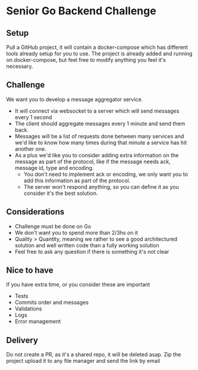 # Senior Go Backend Challenge

## Setup

Pull a GitHub project, it will contain a docker-compose which has different tools already setup for you to use.
The project is already added and running on docker-compose, but feel free to modify anything you feel it's necessary. 

## Challenge

We want you to develop a message aggregator service.

- It will connect via websocket to a server which will send messages every 1 second
- The client should aggregate messages every 1 minute and send them back.
- Messages will be a list of requests done between many services and we'd like to know how many times during that minute a service has hit another one.
- As a plus we'd like you to consider adding extra information on the message as part of the protocol, like if the message needs ack, message id, type and encoding.
    - You don't need to implement ack or encoding, we only want you to add this information as part of the protocol.
    - The server won't respond anything, so you can define it as you consider it's the best solution.

## Considerations

- Challenge must be done on Go
- We don't want you to spend more than 2/3hs on it
- Quality > Quantity, meaning we rather to see a good architectured solution and well written code than a fully working solution
- Feel free to ask any question if there is something it's not clear

## Nice to have

If you have extra time, or you consider these are important

- Tests
- Commits order and messages
- Validations
- Logs
- Error management

## Delivery

Do not create a PR, as it's a shared repo, it will be deleted asap.
Zip the project upload it to any file manager and send the link by email